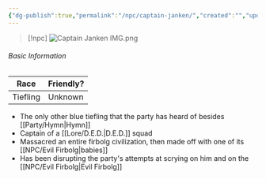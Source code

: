 ```yaml
---
{"dg-publish":true,"permalink":"/npc/captain-janken/","created":"","updated":""}
---
```



> [!npc]
> ![Captain Janken IMG.png](/img/user/z_Assets/Captain%20Janken%20IMG.png)

###### Basic Information

| **Race** | **Friendly?** |
| --------- | ---------- |
| Tiefling          |   Unknown       |


- The only other blue tiefling that the party has heard of besides [[Party/Hymn\|Hymn]] 
- Captain of a [[Lore/D.E.D.\|D.E.D.]] squad
- Massacred an entire firbolg civilization, then made off with one of its [[NPC/Evil Firbolg\|babies]]
- Has been disrupting the party's attempts at scrying on him and on the [[NPC/Evil Firbolg\|Evil Firbolg]]